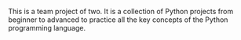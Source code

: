 This is a team project of two.
It is a collection of Python projects from beginner to advanced to practice all the key concepts of the Python programming language.
